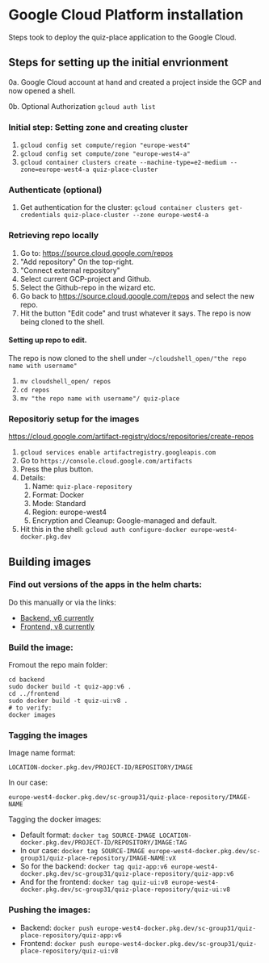 # Google Cloud Platform installation
Steps took to deploy the quiz-place application to the Google Cloud.

## Steps for setting up the initial envrionment
0a. Google Cloud account at hand and created a project inside the GCP and now opened a shell.

0b. Optional Authorization `gcloud auth list`

### Initial step: Setting zone and creating cluster
1. `gcloud config set compute/region "europe-west4"`
2. `gcloud config set compute/zone "europe-west4-a"`
3. `gcloud container clusters create --machine-type=e2-medium --zone=europe-west4-a quiz-place-cluster`
### Authenticate (optional)
1. Get authentication for the cluster: `gcloud container clusters get-credentials quiz-place-cluster --zone europe-west4-a`
### Retrieving repo locally
1. Go to: https://source.cloud.google.com/repos
2. "Add repository" On the top-right.
3. "Connect external repository"
4. Select current GCP-project and Github.
5. Select the Github-repo in the wizard etc.
6. Go back to https://source.cloud.google.com/repos and select the new repo.
7. Hit the button "Edit code" and trust whatever it says. The repo is now being cloned to the shell.
#### Setting up repo to edit.
The repo is now cloned to the shell under `~/cloudshell_open/"the repo name with username"`
1. `mv cloudshell_open/ repos`
2. `cd repos`
3. `mv "the repo name with username"/ quiz-place`
### Repositoriy setup for the images
https://cloud.google.com/artifact-registry/docs/repositories/create-repos
1. `gcloud services enable artifactregistry.googleapis.com`
2. Go to `https://console.cloud.google.com/artifacts`
3. Press the plus button.
4. Details:
    1. Name: `quiz-place-repository`
    2. Format: Docker
    3. Mode: Standard
    4. Region: europe-west4
    5. Encryption and Cleanup: Google-managed and default.
5. Hit this in the shell: `gcloud auth configure-docker europe-west4-docker.pkg.dev`

## Building images
### Find out versions of the apps in the helm charts:
Do this manually or via the links:
- [Backend, v6 currently](https://github.com/oletimmers/quiz-place/blob/master/helm/quiz-app-chart/charts/quizAPI/Chart.yaml)
- [Frontend, v8 currently](https://github.com/oletimmers/quiz-place/blob/master/helm/quiz-app-chart/charts/quizUI/Chart.yaml)


### Build the image:
Fromout the repo main folder:

    cd backend
    sudo docker build -t quiz-app:v6 .
    cd ../frontend
    sudo docker build -t quiz-ui:v8 .
    # to verify:
    docker images


### Tagging the images
Image name format:

`LOCATION-docker.pkg.dev/PROJECT-ID/REPOSITORY/IMAGE`

In our case:

`europe-west4-docker.pkg.dev/sc-group31/quiz-place-repository/IMAGE-NAME`

Tagging the docker images:
- Default format: `docker tag SOURCE-IMAGE LOCATION-docker.pkg.dev/PROJECT-ID/REPOSITORY/IMAGE:TAG`
- In our case: `docker tag SOURCE-IMAGE europe-west4-docker.pkg.dev/sc-group31/quiz-place-repository/IMAGE-NAME:vX`
- So for the backend: `docker tag quiz-app:v6 europe-west4-docker.pkg.dev/sc-group31/quiz-place-repository/quiz-app:v6`
- And for the frontend: `docker tag quiz-ui:v8 europe-west4-docker.pkg.dev/sc-group31/quiz-place-repository/quiz-ui:v8`

### Pushing the images:
- Backend: `docker push europe-west4-docker.pkg.dev/sc-group31/quiz-place-repository/quiz-app:v6`
- Frontend: `docker push europe-west4-docker.pkg.dev/sc-group31/quiz-place-repository/quiz-ui:v8`
